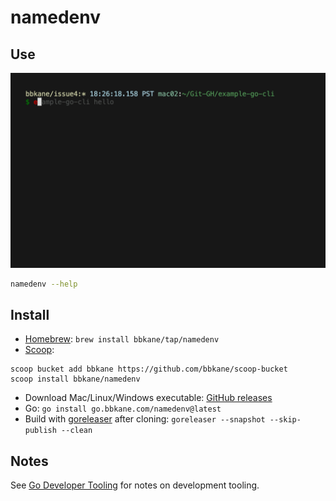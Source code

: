 # namedenv


## Use

![./demo.gif](./demo.gif)

```bash
namedenv --help
```

## Install

- [Homebrew](https://brew.sh/): `brew install bbkane/tap/namedenv`
- [Scoop](https://scoop.sh/):

```
scoop bucket add bbkane https://github.com/bbkane/scoop-bucket
scoop install bbkane/namedenv
```

- Download Mac/Linux/Windows executable: [GitHub releases](https://github.com/bbkane/namedenv/releases)
- Go: `go install go.bbkane.com/namedenv@latest`
- Build with [goreleaser](https://goreleaser.com/) after cloning: `goreleaser --snapshot --skip-publish --clean`

## Notes

See [Go Developer Tooling](https://www.bbkane.com/blog/go-developer-tooling/) for notes on development tooling.
